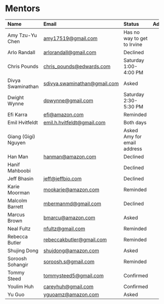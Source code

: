 # Mentors

| Name                | Email                        | Status    | Address |
| :---                | :----                        | :-----    | :------ |
| Amy Tzu-Yu Chen     | amy17519@gmail.com           | Has no way to get to Irvine | |
| Arlo Randall        | arlorandall@gmail.com        | Declined  | | 
| Chris Pounds        | chris_pounds@edwards.com     | Saturday 1:00-4:00 PM | |
| Divya Swaminathan   | sdivya.swaminathan@gmail.com | Asked     | |
| Dwight Wynne        | dpwynne@gmail.com            | Saturday 2:30-5:30 PM | |
| Efi Karra           | efi@amazon.com               | Reminded  | |
| Emil Hvitfeldt      | emil.h.hvitfeldt@gmail.com   | Both days | |
| Giang (Gigi) Nguyen |                              | Asked Amy for email address | |
| Han Man             | hanman@amazon.com            | Declined  | |
| Hanif Mahboobi      |                              | Declined  | |
| Jeff Bhasin         | jeff@jeffbio.com             | Declined  | |
| Karie Moorman       | mookarie@amazon.com          | Reminded  | |
| Malcolm Barrett     | mbermanmd@gmail.com          | Declined  | |
| Marcus Brown        | bmarcu@amazon.com            | Asked     | |
| Neal Fultz          | nfultz@gmail.com             | Reminded  | |
| Rebecca Butler      | rebeccakbutler@gmail.com     | Reminded  | |
| Shujing Dong        | shujdong@amazon.com          | Asked     | |
| Soroosh Sohangir    | soroosh.s@gmail.com          | Reminded  | |
| Tommy Steed         | tommysteed5@gmail.com        | Confirmed | |
| Youlim Huh          | careyhuh@gmail.com           | Confirmed | |
| Yu Guo              | yguoamz@amazon.com           | Asked     | |
